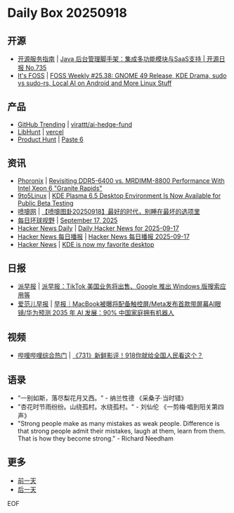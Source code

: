 # Daily Box 20250918

## 开源
- [开源服务指南](https://osguider.com/blog/) | [Java 后台管理脚手架：集成多功能模块与SaaS支持 | 开源日报 No.735](https://osguider.com/blog/post/daily/daily-735/)
- [It's FOSS](https://itsfoss.com/) | [FOSS Weekly #25.38: GNOME 49 Release, KDE Drama, sudo vs sudo-rs, Local AI on Android and More Linux Stuff](https://itsfoss.com/newsletter/foss-weekly-25-38/)

## 产品
- [GitHub Trending](https://github.com/trending?since=daily) | [virattt/ai-hedge-fund](https://github.com/virattt/ai-hedge-fund)
- [LibHunt](https://www.libhunt.com/) | [vercel](https://www.libhunt.com/r/vercel)
- [Product Hunt](https://www.producthunt.com) | [Paste 6](https://www.producthunt.com/products/paste)

## 资讯
- [Phoronix](https://www.phoronix.com/) | [Revisiting DDR5-6400 vs. MRDIMM-8800 Performance With Intel Xeon 6 "Granite Rapids"](https://www.phoronix.com/review/ddr5-6400-mrdimm-8800)
- [9to5Linux](https://9to5linux.com/) | [KDE Plasma 6.5 Desktop Environment Is Now Available for Public Beta Testing](https://9to5linux.com/kde-plasma-6-5-desktop-environment-is-now-available-for-public-beta-testing)
- [喷嚏网](http://www.dapenti.com/blog/blog.asp?subjectid=70&name=xilei) | [【喷嚏图卦20250918】最好的时代，别睡在最坏的选项里](http://www.dapenti.com/blog/more.asp?name=xilei&id=188325)
- [每日环球视野](https://idai.ly/) | [September 17, 2025](http://m.idai.ly/se/a193iG?1758067200)
- [Hacker News Daily](https://www.daemonology.net/hn-daily/) | [Daily Hacker News for 2025-09-17](https://www.daemonology.net/hn-daily/2025-09-17.html)
- [Hacker News 每日播报](https://hacker-news.agi.li/) | [Hacker News 每日播报 2025-09-17](https://hacker-news.agi.li/post/2025-09-17)
- [Hacker News](https://news.ycombinator.com/front) | [KDE is now my favorite desktop](https://news.ycombinator.com/item?id=45288690)

## 日报
- [派早报](https://sspai.com/tag/%E6%B4%BE%E6%97%A9%E6%8A%A5) | [派早报：TikTok 美国业务将出售、Google 推出 Windows 版搜索应用等](https://sspai.com/post/102609)
- [爱范儿早报](https://www.ifanr.com/category/ifanrnews) | [早报｜MacBook被曝将配备触控屏/Meta发布首款带屏幕AI眼镜/华为预测 2035 年 AI 发展：90% 中国家庭拥有机器人](https://www.ifanr.com/1638221)

## 视频
- [哔哩哔哩综合热门](https://www.bilibili.com/v/popular/all/) | [《731》新鲜影评！918你就给全国人民看这个？](https://b23.tv/BV1icpezFEVW)

## 语录
- "一别如斯，落尽梨花月又西。" - 纳兰性德 《采桑子·当时错》
- "杏花时节雨纷纷。山绕孤村。水绕孤村。" - 刘仙伦 《一剪梅·唱到阳关第四声》
- "Strong people make as many mistakes as weak people. Difference is that strong people admit their mistakes, laugh at them, learn from them. That is how they become strong." - Richard Needham

## 更多
- [前一天](daily-box-20250917.md)
- [后一天](daily-box-20250919.md)

EOF